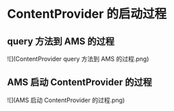 # **ContentProvider 的启动过程**
## query 方法到 AMS 的过程
![](ContentProvider query 方法到 AMS 的过程.png)
## AMS 启动 ContentProvider 的过程
![](AMS 启动 ContentProvider 的过程.png)
